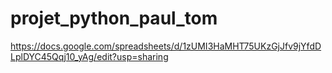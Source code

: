 # projet_python_paul_tom
https://docs.google.com/spreadsheets/d/1zUMI3HaMHT75UKzGjJfv9jYfdDLplDYC45Qqj10_yAg/edit?usp=sharing
